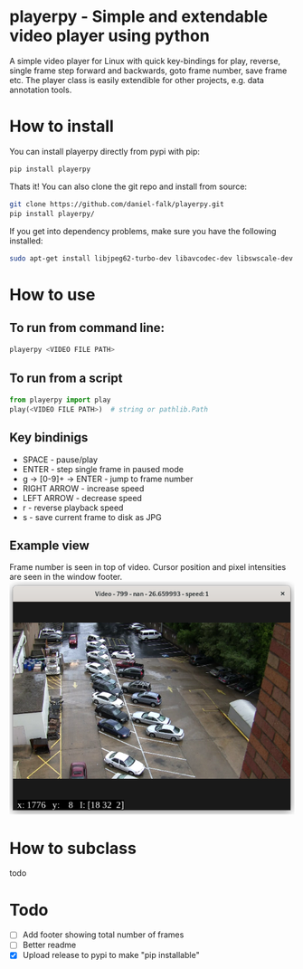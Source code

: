 # playerpy - Simple and extendable video player using python

A simple video player for Linux with quick key-bindings for play, reverse,
single frame step forward and backwards, goto frame number, save frame etc.
The player class is easily extendible for other projects, e.g. data annotation
tools.

# How to install
You can install playerpy directly from pypi with pip:
```bash
pip install playerpy
```

Thats it! You can also clone the git repo and install from source:

```bash
git clone https://github.com/daniel-falk/playerpy.git
pip install playerpy/
```

If you get into dependency problems, make sure you have the following installed:
```bash
sudo apt-get install libjpeg62-turbo-dev libavcodec-dev libswscale-dev libffi-dev
```

# How to use

## To run from command line:
```bash
playerpy <VIDEO FILE PATH>
```

## To run from a script
```python
from playerpy import play
play(<VIDEO FILE PATH>)  # string or pathlib.Path
```

## Key bindinigs
* SPACE - pause/play
* ENTER - step single frame in paused mode
* g -> [0-9]+ -> ENTER - jump to frame number
* RIGHT ARROW - increase speed
* LEFT ARROW - decrease speed
* r - reverse playback speed
* s - save current frame to disk as JPG


## Example view

Frame number is seen in top of video. Cursor position and pixel intensities are seen in the window footer.
![example view](https://github.com/daniel-falk/playerpy/blob/images/images/playerpy-virat.png "Example view of window: Surveillance view credits to https://viratdata.org/")

# How to subclass

todo

# Todo

- [ ] Add footer showing total number of frames
- [ ] Better readme
- [x] Upload release to pypi to make "pip installable"
